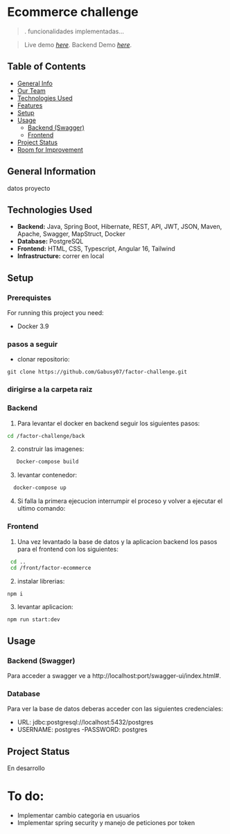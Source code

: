 # Ecommerce challenge
> . funcionalidades implementadas...

> Live demo [_here_](/).
> Backend Demo [_here_](/swagger-ui/index.html#).

## Table of Contents
* [General Info](#general-information)
* [Our Team](#our-team)
* [Technologies Used](#technologies-used)
* [Features](#features)
* [Setup](#setup)
* [Usage](#usage)
  * [Backend (Swagger)](#backend-swagger)
  * [Frontend](#frontend-1)
* [Project Status](#project-status)
* [Room for Improvement](#room-for-improvement)

## General Information
datos proyecto


## Technologies Used
- **Backend:** Java, Spring Boot, Hibernate, REST, API, JWT, JSON, Maven, Apache, Swagger, MapStruct, Docker
- **Database:** PostgreSQL
- **Frontend:** HTML, CSS, Typescript, Angular 16, Tailwind
- **Infrastructure:** correr en local


## Setup
### Prerequistes
For running this project you need:
- Docker 3.9

### pasos a seguir
- clonar repositorio: 
```console
git clone https://github.com/Gabusy07/factor-challenge.git
```

### dirigirse a la carpeta raiz

### Backend
1. Para levantar el docker en backend seguir los siguientes pasos:
```bash
cd /factor-challenge/back 
```
2. construir las imagenes:
```bash
   Docker-compose build
```
3. levantar contenedor:
```bash
  docker-compose up
```
4. Si falla la primera ejecucion interrumpir el proceso y volver a ejecutar el ultimo comando:


### Frontend
1. Una vez levantado la base de datos y la aplicacion backend los pasos para el frontend con los siguientes:
```bash
 cd ..
 cd /front/factor-ecommerce
```
2. instalar librerias:
```console
npm i
```
3. levantar aplicacion:
```console
npm run start:dev
```

## Usage

### Backend (Swagger)
Para acceder a swagger ve a http://localhost:port/swagger-ui/index.html#.

### Database

Para ver la base de datos deberas acceder con las siguientes credenciales:

- URL: jdbc:postgresql://localhost:5432/postgres
- USERNAME: postgres
-PASSWORD: postgres


## Project Status

En desarrollo

# To do: 
- Implementar cambio categoria en usuarios
- Implementar spring security y manejo de peticiones por token
